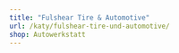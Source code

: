 ```yaml
---
title: "Fulshear Tire & Automotive"
url: /katy/fulshear-tire-und-automotive/
shop: Autowerkstatt
---
```

